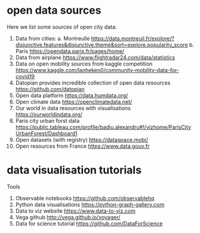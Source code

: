 # open data sources
Here we list some sources of open city data: 
1. Data from cities:
a. Montreulle https://data.montreuil.fr/explore/?disjunctive.features&disjunctive.theme&sort=explore.popularity_score 
b. Paris https://opendata.paris.fr/pages/home/
2. Data from airplane https://www.flightradar24.com/data/statistics 
3. Data on open mobility sources from kaggle competition https://www.kaggle.com/lanheken0/community-mobility-data-for-covid19
4. Datopian provides incredible collection of open data resources https://github.com/datopian
5. Open data platform https://data.humdata.org/ 
6. Open climate data https://openclimatedata.net/ 
7. Our world in data resources with visualisations https://ourworldindata.org/
8. Paris city urban forst data https://public.tableau.com/profile/badiu.alexandru#!/vizhome/ParisCityUrbanForest/Dashboard1
9. Open datasets (with registry) https://dataspace.mobi/
10. Open resources from France  https://www.data.gouv.fr

# data visualisation tutorials 

Tools 
1. Observable notebooks https://github.com/observablehq
2. Python data visualisations https://python-graph-gallery.com
3. Data to viz website https://www.data-to-viz.com 
4. Vega github http://vega.github.io/voyager/ 
5. Data for science tutorial https://github.com/DataForScience
